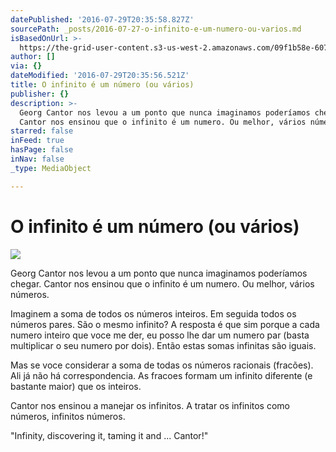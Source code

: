 ```yaml
---
datePublished: '2016-07-29T20:35:58.827Z'
sourcePath: _posts/2016-07-27-o-infinito-e-um-numero-ou-varios.md
isBasedOnUrl: >-
  https://the-grid-user-content.s3-us-west-2.amazonaws.com/09f1b58e-6070-47ac-bf2e-a279d17bab79.jpg
author: []
via: {}
dateModified: '2016-07-29T20:35:56.521Z'
title: O infinito é um número (ou vários)
publisher: {}
description: >-
  Georg Cantor nos levou a um ponto que nunca imaginamos poderíamos chegar.
  Cantor nos ensinou que o infinito é um numero. Ou melhor, vários números.
starred: false
inFeed: true
hasPage: false
inNav: false
_type: MediaObject

---
```

# O infinito é um número (ou vários)
![](https://the-grid-user-content.s3-us-west-2.amazonaws.com/eebe9a3c-88db-4ea4-9fa5-dfa9f69704c4.jpg)

Georg Cantor nos levou a um ponto que nunca imaginamos poderíamos chegar. Cantor nos ensinou que o infinito é um numero. Ou melhor, vários números.

Imaginem a soma de todos os números inteiros. Em seguida todos os números pares. São o mesmo infinito? A resposta é que sim porque a cada numero inteiro que voce me der, eu posso lhe dar um numero par (basta multiplicar o seu numero por dois). Então estas somas infinitas são iguais.

Mas se voce considerar a soma de todas os números racionais (fracões). Ali já não há correspondencia. As fracoes formam um infinito diferente (e bastante maior) que os inteiros.

Cantor nos ensinou a manejar os infinitos. A tratar os infinitos como números, infinitos números.

"Infinity, discovering it, taming it and ... Cantor!"